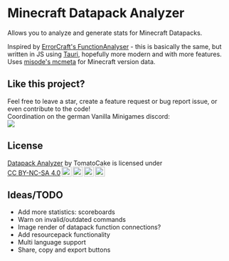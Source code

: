 # Minecraft Datapack Analyzer
Allows you to analyze and generate stats for Minecraft Datapacks.

Inspired by [ErrorCraft's FunctionAnalyser](https://github.com/ErrorCraft/FunctionAnalyser) - this is basically the same, but written in JS using [Tauri](https://tauri.app), hopefully more modern and with more features.
<br>Uses [misode's mcmeta](https://github.com/misode/mcmeta) for Minecraft version data.

## Like this project?
Feel free to leave a star, create a feature request or bug report issue, or even contribute to the code!
<br>Coordination on the german Vanilla Minigames discord:
<br><a href="https://discord.gg/JXVDQFf"><img src="https://discord.com/api/guilds/608640398595719170/widget.png?style=banner2" /></a>

## License

<p xmlns:cc="http://creativecommons.org/ns#" xmlns:dct="http://purl.org/dc/terms/"><a property="dct:title" rel="cc:attributionURL" href="https://github.com/DEVTomatoCake/Datapack-Analyzer">Datapack Analyzer</a> by <span property="cc:attributionName">TomatoCake</span> is licensed under <a href="http://creativecommons.org/licenses/by-nc-sa/4.0/?ref=chooser-v1" target="_blank" rel="license noopener noreferrer" style="display:inline-block;">CC BY-NC-SA 4.0<img style="height:22px!important;margin-left:3px;vertical-align:text-bottom;" src="https://mirrors.creativecommons.org/presskit/icons/cc.svg?ref=chooser-v1"><img style="height:22px!important;margin-left:3px;vertical-align:text-bottom;" src="https://mirrors.creativecommons.org/presskit/icons/by.svg?ref=chooser-v1"><img style="height:22px!important;margin-left:3px;vertical-align:text-bottom;" src="https://mirrors.creativecommons.org/presskit/icons/nc.svg?ref=chooser-v1"><img style="height:22px!important;margin-left:3px;vertical-align:text-bottom;" src="https://mirrors.creativecommons.org/presskit/icons/sa.svg?ref=chooser-v1"></a></p>

## Ideas/TODO

- Add more statistics: scoreboards
- Warn on invalid/outdated commands
- Image render of datapack function connections?
- Add resourcepack functionality
- Multi language support
- Share, copy and export buttons
